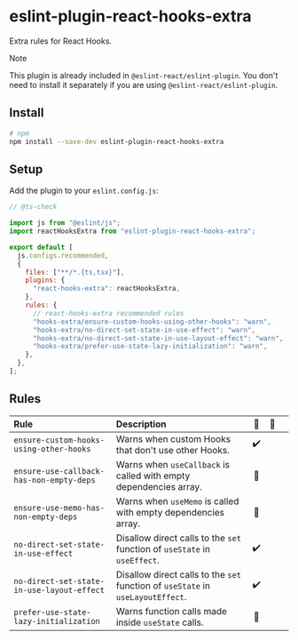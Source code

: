 # eslint-plugin-react-hooks-extra

Extra rules for React Hooks.

> [!NOTE]
> This plugin is already included in `@eslint-react/eslint-plugin`. You don't need to install it separately if you are using `@eslint-react/eslint-plugin`.

## Install

```sh
# npm
npm install --save-dev eslint-plugin-react-hooks-extra
```

## Setup

Add the plugin to your `eslint.config.js`:

```js
// @ts-check

import js from "@eslint/js";
import reactHooksExtra from "eslint-plugin-react-hooks-extra";

export default [
  js.configs.recommended,
  {
    files: ["**/*.{ts,tsx}"],
    plugins: {
      "react-hooks-extra": reactHooksExtra,
    },
    rules: {
      // react-hooks-extra recommended rules
      "hooks-extra/ensure-custom-hooks-using-other-hooks": "warn",
      "hooks-extra/no-direct-set-state-in-use-effect": "warn",
      "hooks-extra/no-direct-set-state-in-use-layout-effect": "warn",
      "hooks-extra/prefer-use-state-lazy-initialization": "warn",
    },
  },
];
```

## Rules

| Rule                                       | Description                                                                     | 💼  | 💭  |     |
| :----------------------------------------- | :------------------------------------------------------------------------------ | :-: | :-: | :-: |
| `ensure-custom-hooks-using-other-hooks`    | Warns when custom Hooks that don't use other Hooks.                             |  ✔️  |     |     |
| `ensure-use-callback-has-non-empty-deps`   | Warns when `useCallback` is called with empty dependencies array.               | 🧐  |     |     |
| `ensure-use-memo-has-non-empty-deps`       | Warns when `useMemo` is called with empty dependencies array.                   | 🧐  |     |     |
| `no-direct-set-state-in-use-effect`        | Disallow direct calls to the `set` function of `useState` in `useEffect`.       |  ✔️  |     |     |
| `no-direct-set-state-in-use-layout-effect` | Disallow direct calls to the `set` function of `useState` in `useLayoutEffect`. |  ✔️  |     |     |
| `prefer-use-state-lazy-initialization`     | Warns function calls made inside `useState` calls.                              | 🚀  |     |     |
